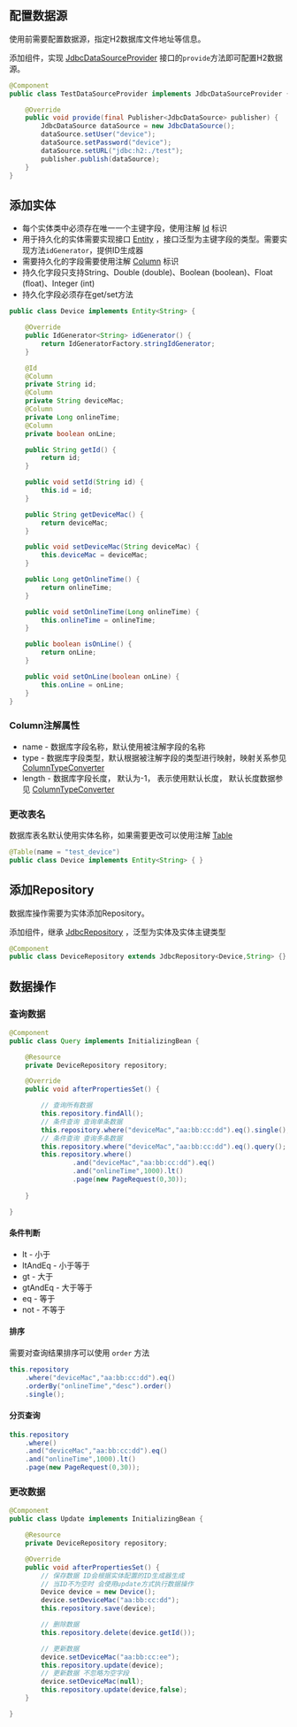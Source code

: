 
## 配置数据源

使用前需要配置数据源，指定H2数据库文件地址等信息。

添加组件，实现 [JdbcDataSourceProvider](../easy-h2-jdbc/src/main/java/top/guyi/iot/ipojo/module/h2/datasource/JdbcDataSourceProvider.java) 接口的<code>provide</code>方法即可配置H2数据源。

``` java
@Component
public class TestDataSourceProvider implements JdbcDataSourceProvider {

    @Override
    public void provide(final Publisher<JdbcDataSource> publisher) {
        JdbcDataSource dataSource = new JdbcDataSource();
        dataSource.setUser("device");
        dataSource.setPassword("device");
        dataSource.setURL("jdbc:h2:./test");
        publisher.publish(dataSource);
    }
}
```

## 添加实体

* 每个实体类中必须存在唯一一个主键字段，使用注解 [Id](../easy-h2-jdbc/src/main/java/top/guyi/iot/ipojo/module/h2/entity/annotation/Id.java) 标识
* 用于持久化的实体需要实现接口 [Entity](../easy-h2-jdbc/src/main/java/top/guyi/iot/ipojo/module/h2/entity/Entity.java) ，接口泛型为主键字段的类型。需要实现方法<code>idGenerator</code>，提供ID生成器
* 需要持久化的字段需要使用注解 [Column](../easy-h2-jdbc/src/main/java/top/guyi/iot/ipojo/module/h2/entity/annotation/Column.java) 标识
* 持久化字段只支持String、Double (double)、Boolean (boolean)、Float (float)、Integer (int)
* 持久化字段必须存在get/set方法

``` java
public class Device implements Entity<String> {

    @Override
    public IdGenerator<String> idGenerator() {
        return IdGeneratorFactory.stringIdGenerator;
    }

    @Id
    @Column
    private String id;
    @Column
    private String deviceMac;
    @Column
    private Long onlineTime;
    @Column
    private boolean onLine;

    public String getId() {
        return id;
    }

    public void setId(String id) {
        this.id = id;
    }

    public String getDeviceMac() {
        return deviceMac;
    }

    public void setDeviceMac(String deviceMac) {
        this.deviceMac = deviceMac;
    }

    public Long getOnlineTime() {
        return onlineTime;
    }

    public void setOnlineTime(Long onlineTime) {
        this.onlineTime = onlineTime;
    }

    public boolean isOnLine() {
        return onLine;
    }

    public void setOnLine(boolean onLine) {
        this.onLine = onLine;
    }
}
```

### Column注解属性

* name - 数据库字段名称，默认使用被注解字段的名称
* type - 数据库字段类型，默认根据被注解字段的类型进行映射，映射关系参见 [ColumnTypeConverter](../easy-h2-jdbc/src/main/java/top/guyi/iot/ipojo/module/h2/type/ColumnTypeConverter.java)
* length - 数据库字段长度， 默认为-1， 表示使用默认长度， 默认长度数据参见 [ColumnTypeConverter](../easy-h2-jdbc/src/main/java/top/guyi/iot/ipojo/module/h2/type/ColumnTypeConverter.java)

### 更改表名

数据库表名默认使用实体名称，如果需要更改可以使用注解 [Table](../easy-h2-jdbc/src/main/java/top/guyi/iot/ipojo/module/h2/entity/annotation/Table.java)

``` java
@Table(name = "test_device")
public class Device implements Entity<String> { }
```

## 添加Repository

数据库操作需要为实体添加Repository。

添加组件，继承 [JdbcRepository](../easy-h2-jdbc/src/main/java/top/guyi/iot/ipojo/module/h2/JdbcRepository.java) ，泛型为实体及实体主键类型

``` java
@Component
public class DeviceRepository extends JdbcRepository<Device,String> {}
```

## 数据操作

### 查询数据

``` java
@Component
public class Query implements InitializingBean {

    @Resource
    private DeviceRepository repository;

    @Override
    public void afterPropertiesSet() {

        // 查询所有数据
        this.repository.findAll();
        // 条件查询 查询单条数据
        this.repository.where("deviceMac","aa:bb:cc:dd").eq().single();
        // 条件查询 查询多条数据
        this.repository.where("deviceMac","aa:bb:cc:dd").eq().query();
        this.repository.where()
                .and("deviceMac","aa:bb:cc:dd").eq()
                .and("onlineTime",1000).lt()
                .page(new PageRequest(0,30));
        
    }

}
```

#### 条件判断

* lt - 小于
* ltAndEq - 小于等于
* gt - 大于
* gtAndEq - 大于等于
* eq - 等于
* not - 不等于

#### 排序

需要对查询结果排序可以使用 <code>order</code> 方法

``` java
this.repository
    .where("deviceMac","aa:bb:cc:dd").eq()
    .orderBy("onlineTime","desc").order()
    .single();
```

#### 分页查询

``` java
this.repository
    .where()
    .and("deviceMac","aa:bb:cc:dd").eq()
    .and("onlineTime",1000).lt()
    .page(new PageRequest(0,30));
```

### 更改数据

``` java
@Component
public class Update implements InitializingBean {

    @Resource
    private DeviceRepository repository;

    @Override
    public void afterPropertiesSet() {
        // 保存数据 ID会根据实体配置的ID生成器生成
        // 当ID不为空时 会使用update方式执行数据操作
        Device device = new Device();
        device.setDeviceMac("aa:bb:cc:dd");
        this.repository.save(device);

        // 删除数据
        this.repository.delete(device.getId());

        // 更新数据
        device.setDeviceMac("aa:bb:cc:ee");
        this.repository.update(device);
        // 更新数据 不忽略为空字段
        device.setDeviceMac(null);
        this.repository.update(device,false);
    }

}
```